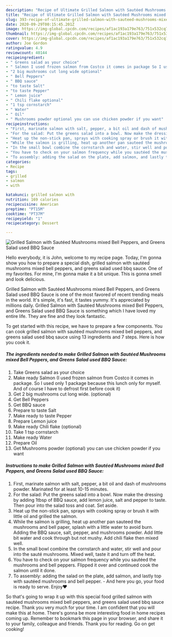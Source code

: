```yaml
---
description: "Recipe of Ultimate Grilled Salmon with Sautéed Mushrooms mixed Bell Peppers, and Greens Salad used BBQ Sauce"
title: "Recipe of Ultimate Grilled Salmon with Sautéed Mushrooms mixed Bell Peppers, and Greens Salad used BBQ Sauce"
slug: 393-recipe-of-ultimate-grilled-salmon-with-sauteed-mushrooms-mixed-bell-peppers-and-greens-salad-used-bbq-sauce
date: 2020-09-29T00:15:45.201Z
image: https://img-global.cpcdn.com/recipes/af1ac193a179e763/751x532cq70/grilled-salmon-with-sauteed-mushrooms-mixed-bell-peppers-and-greens-salad-used-bbq-sauce-recipe-main-photo.jpg
thumbnail: https://img-global.cpcdn.com/recipes/af1ac193a179e763/751x532cq70/grilled-salmon-with-sauteed-mushrooms-mixed-bell-peppers-and-greens-salad-used-bbq-sauce-recipe-main-photo.jpg
cover: https://img-global.cpcdn.com/recipes/af1ac193a179e763/751x532cq70/grilled-salmon-with-sauteed-mushrooms-mixed-bell-peppers-and-greens-salad-used-bbq-sauce-recipe-main-photo.jpg
author: Joe Gordon
ratingvalue: 4.9
reviewcount: 40144
recipeingredient:
- " Greens salad as your choice"
- " Salmon I used frozen salmon from Costco it comes in package So I used only 1 package because this lunch only for myself And of course I have to defrost first before cook it"
- "2 big mushrooms cut long wide optional"
- " Bell Peppers"
- " BBQ sauce"
- "to taste Salt"
- "to taste Pepper"
- " Lemon juice"
- " Chili flake optional"
- "1 tsp cornstarch"
- " Water"
- " Oil"
- " Mushrooms powder optional you can use chicken powder if you want"
recipeinstructions:
- "First, marinate salmon with salt, pepper, a bit oil and dash of mushrooms powder. Marinated for at least 10-15 minutes."
- "For the salad: Put the greens salad into a bowl. Now make the dressing by adding 1tbsp of BBQ sauce, add lemon juice, salt and pepper to taste. Then pour into the salad toss and coat. Set aside."
- "Heat up the non-stick pan, sprays with cooking spray or brush it with little oil and grilled the salmon."
- "While the salmon is grilling, heat up another pan sauteed the mushrooms and bell paper, splash with a little water to avoid burn. Adding the BBQ sauce, salt, pepper, and mushrooms powder. Add little bit water and cook through but not mushy. Add chili flake then mixed well."
- "In the small bowl combine the cornstarch and water, stir well and pour into the sauté mushrooms. Mixed well, taste it and turn off the heat."
- "You have to check on your salmon frequency while you sautéed the mushrooms and bell peppers. Flipped it over and continued cook the salmon until it done."
- "To assembly: adding the salad on the plate, add salmon, and lastly top with sautéed mushrooms and bell pepper.  And here you go, your food is ready to serve. Enjoy❤️"
categories:
- Recipe
tags:
- grilled
- salmon
- with

katakunci: grilled salmon with 
nutrition: 169 calories
recipecuisine: American
preptime: "PT15M"
cooktime: "PT37M"
recipeyield: "1"
recipecategory: Dessert

---
```



![Grilled Salmon with Sautéed Mushrooms mixed Bell Peppers, and Greens Salad used BBQ Sauce](https://img-global.cpcdn.com/recipes/af1ac193a179e763/751x532cq70/grilled-salmon-with-sauteed-mushrooms-mixed-bell-peppers-and-greens-salad-used-bbq-sauce-recipe-main-photo.jpg)

Hello everybody, it is John, welcome to my recipe page. Today, I'm gonna show you how to prepare a special dish, grilled salmon with sautéed mushrooms mixed bell peppers, and greens salad used bbq sauce. One of my favorites. For mine, I'm gonna make it a bit unique. This is gonna smell and look delicious.

Grilled Salmon with Sautéed Mushrooms mixed Bell Peppers, and Greens Salad used BBQ Sauce is one of the most favored of recent trending meals in the world. It's simple, it's fast, it tastes yummy. It's appreciated by millions daily. Grilled Salmon with Sautéed Mushrooms mixed Bell Peppers, and Greens Salad used BBQ Sauce is something which I have loved my entire life. They are fine and they look fantastic.




To get started with this recipe, we have to prepare a few components. You can cook grilled salmon with sautéed mushrooms mixed bell peppers, and greens salad used bbq sauce using 13 ingredients and 7 steps. Here is how you cook it.

<!--inarticleads1-->

##### The ingredients needed to make Grilled Salmon with Sautéed Mushrooms mixed Bell Peppers, and Greens Salad used BBQ Sauce:

1. Take  Greens salad as your choice
1. Make ready  Salmon (I used frozen salmon from Costco it comes in package. So I used only 1 package because this lunch only for myself. And of course I have to defrost first before cook it)
1. Get 2 big mushrooms cut long wide. (optional)
1. Get  Bell Peppers
1. Get  BBQ sauce
1. Prepare to taste Salt
1. Make ready to taste Pepper
1. Prepare  Lemon juice
1. Make ready  Chili flake (optional)
1. Take 1 tsp cornstarch
1. Make ready  Water
1. Prepare  Oil
1. Get  Mushrooms powder (optional) you can use chicken powder if you want




<!--inarticleads2-->

##### Instructions to make Grilled Salmon with Sautéed Mushrooms mixed Bell Peppers, and Greens Salad used BBQ Sauce:

1. First, marinate salmon with salt, pepper, a bit oil and dash of mushrooms powder. Marinated for at least 10-15 minutes.
1. For the salad: Put the greens salad into a bowl. Now make the dressing by adding 1tbsp of BBQ sauce, add lemon juice, salt and pepper to taste. Then pour into the salad toss and coat. Set aside.
1. Heat up the non-stick pan, sprays with cooking spray or brush it with little oil and grilled the salmon.
1. While the salmon is grilling, heat up another pan sauteed the mushrooms and bell paper, splash with a little water to avoid burn. Adding the BBQ sauce, salt, pepper, and mushrooms powder. Add little bit water and cook through but not mushy. Add chili flake then mixed well.
1. In the small bowl combine the cornstarch and water, stir well and pour into the sauté mushrooms. Mixed well, taste it and turn off the heat.
1. You have to check on your salmon frequency while you sautéed the mushrooms and bell peppers. Flipped it over and continued cook the salmon until it done.
1. To assembly: adding the salad on the plate, add salmon, and lastly top with sautéed mushrooms and bell pepper.  - And here you go, your food is ready to serve. Enjoy❤️




So that's going to wrap it up with this special food grilled salmon with sautéed mushrooms mixed bell peppers, and greens salad used bbq sauce recipe. Thank you very much for your time. I am confident that you will make this at home. There's gonna be more interesting food in home recipes coming up. Remember to bookmark this page in your browser, and share it to your family, colleague and friends. Thank you for reading. Go on get cooking!
